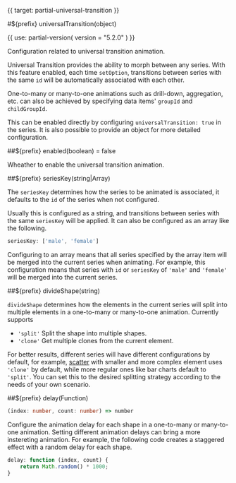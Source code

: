 
{{ target: partial-universal-transition }}

#${prefix} universalTransition(object)

{{ use: partial-version(
    version = "5.2.0"
) }}

Configuration related to universal transition animation.

Universal Transition provides the ability to morph between any series. With this feature enabled, each time `setOption`, transitions between series with the same `id` will be automatically associated with each other.

One-to-many or many-to-one animations such as drill-down, aggregation, etc. can also be achieved by specifying data items' `groupId` and `childGroupId`.

This can be enabled directly by configuring `universalTransition: true` in the series. It is also possible to provide an object for more detailed configuration.

##${prefix} enabled(boolean) = false

Wheather to enable the universal transition animation.

##${prefix} seriesKey(string|Array)

The `seriesKey` determines how the series to be animated is associated, it defaults to the `id` of the series when not configured.

Usually this is configured as a string, and transitions between series with the same `seriesKey` will be applied. It can also be configured as an array like the following.

```ts
seriesKey: ['male', 'female']
```

Configuring to an array means that all series specified by the array item will be merged into the current series when animating. For example, this configuration means that series with `id` or `seriesKey` of `'male'` and `'female'` will be merged into the current series.

##${prefix} divideShape(string)

`divideShape` determines how the elements in the current series will split into multiple elements in a one-to-many or many-to-one animation. Currently supports

+ `'split'` Split the shape into multiple shapes.
+ `'clone'` Get multiple clones from the current element.

For better results, different series will have different configurations by default, for example, [scatter](~series-scatter) with smaller and more complex element uses `'clone'` by default, while more regular ones like bar charts default to `'split'`. You can set this to the desired splitting strategy according to the needs of your own scenario.

##${prefix} delay(Function)

```ts
(index: number, count: number) => number
```

Configure the animation delay for each shape in a one-to-many or many-to-one animation. Setting different animation delays can bring a more instereting animation. For example, the following code creates a staggered effect with a random delay for each shape.

```ts
delay: function (index, count) {
    return Math.random() * 1000;
}
```

